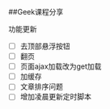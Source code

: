 ##Geek课程分享

功能更新

- [ ] 去顶部悬浮按钮
- [ ] 翻页
- [ ] 页面ajax加载改为get加载
- [ ] 加缓存
- [ ] 文章排序问题
- [ ] 增加凌晨更新定时脚本
